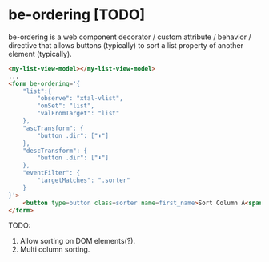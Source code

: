 # be-ordering [TODO]

be-ordering is a web component decorator / custom attribute / behavior / directive that allows buttons (typically) to sort a list property of another element (typically).

```html
<my-list-view-model></my-list-view-model>
...
<form be-ordering='{
    "list":{
        "observe": "xtal-vlist",
        "onSet": "list",
        "valFromTarget": "list"
    },
    "ascTransform": {
        "button .dir": ["⬆️"]
    },
    "descTransform": {
        "button .dir": ["⬇️"]
    },
    "eventFilter": {
        "targetMatches": ".sorter"
    }
}'>
    <button type=button class=sorter name=first_name>Sort Column A<span class=dir></span></button>
</form>
```

TODO:  

1.  Allow sorting on DOM elements(?).
2.  Multi column sorting.
